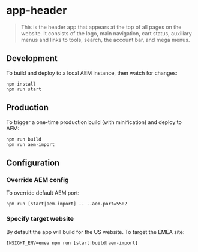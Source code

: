 # app-header

> This is the header app that appears at the top of all pages on the website. It consists of the logo, main navigation, cart status, auxiliary menus and links to tools, search, the account bar, and mega menus.

## Development

To build and deploy to a local AEM instance, then watch for changes:

```
npm install
npm run start
```

## Production

To trigger a one-time production build (with minification) and deploy to AEM:

```
npm run build
npm run aem-import
```

## Configuration

### Override AEM config

To override default AEM port:

```
npm run [start|aem-import] -- --aem.port=5502
```

### Specify target website

By default the app will build for the US website. To target the EMEA site:

```
INSIGHT_ENV=emea npm run [start|build|aem-import]
```
